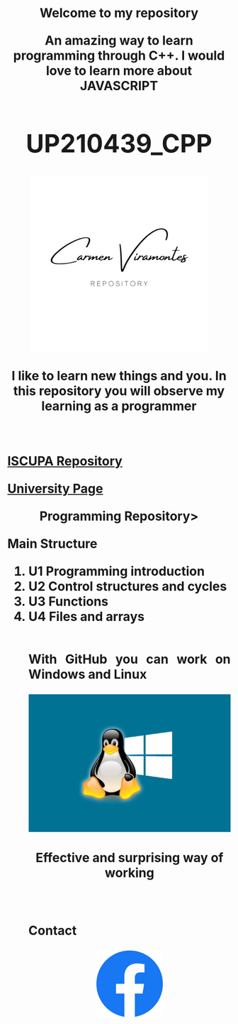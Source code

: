 <h1>  <div align= "center"> Welcome to my repository
<p>
An amazing way to learn programming through C++. I would love to learn more about JAVASCRIPT
<div>
<h1> UP210439_CPP</h1>
<p align="center">
<img src="/imagenes/logop.png" width="400">
<p>
I like to learn new things and you.
In this repository you will observe my learning as a programmer
<div align= "justify">
<br>
<p>
<a href="https://github.com/UPA-ISC/ProgramacionCpp"> ISCUPA Repository</a>
</p>
<a href="https://upa.edu.mx/"> University Page</a>
<div>
<a/>
<p/>
<div align= center>
<p>Programming Repository>
<div align= "justify">
<p>Main Structure</p>
<div>
<ol>
<div align= "justify">
<li>U1 Programming introduction</li>
<li>U2 Control structures and cycles</li>
<li>U3 Functions</li>
<li>U4 Files and arrays</li>
<p/>
<br>With GitHub you can work on Windows and Linux
<p> <div align= "center">
<img src="/imagenes/liwi.jpg" width="600">
<div>
<div align = center>
<br>
Effective and surprising way of working
<div>
<br>
<p>
<div align= "justify">
<br>
Contact
<div>
<p>
<div align="center">
<a href="https://www.facebook.com/carmen.viramontes.71/about_details">
<img src="/imagenes/fc.png" width="150">
<a/>


